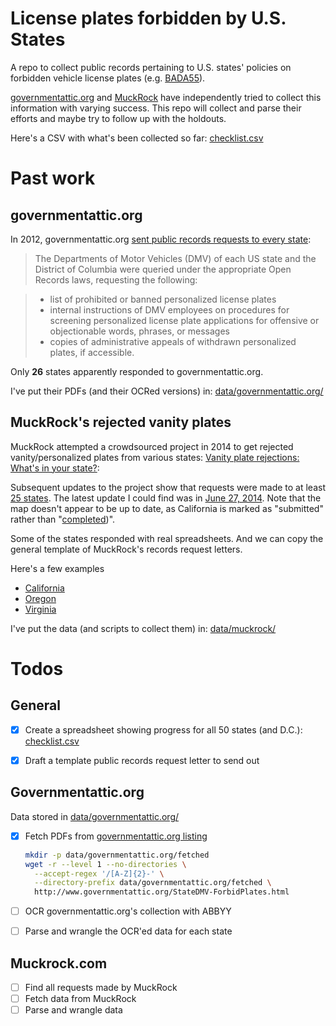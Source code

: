 
# License plates forbidden by U.S. States

A repo to collect public records pertaining to U.S. states' policies on forbidden vehicle license plates (e.g. [BADA55](https://www.muckrock.com/news/archives/2014/jun/27/rejected-vanity-plates-ma-mt-nj/)).

[governmentattic.org](http://www.governmentattic.org/StateDMV-ForbidPlates.html) and [MuckRock](https://www.muckrock.com/news/archives/2014/may/05/vanity-plate-rejections-whats-your-state/) have independently tried to collect this information with varying success. This repo will collect and parse their efforts and maybe try to follow up with the holdouts.

Here's a CSV with what's been collected so far: [checklist.csv](checklist.csv)


# Past work

## governmentattic.org

In 2012, governmentattic.org [sent public records requests to every state](http://www.governmentattic.org/StateDMV-ForbidPlates.html):

> The Departments of Motor Vehicles (DMV) of each US state and the District of Columbia were queried under the appropriate Open Records laws, requesting the following:

> - list of prohibited or banned personalized license plates
> - internal instructions of DMV employees on procedures for screening personalized license plate applications for offensive or objectionable words, phrases, or messages
> - copies of administrative appeals of withdrawn personalized plates, if accessible.

Only __26__ states apparently responded to governmentattic.org.

I've put their PDFs (and their OCRed versions) in: [data/governmentattic.org/](data/governmentattic.org/)


## MuckRock's rejected vanity plates

MuckRock attempted a crowdsourced project in 2014 to get rejected vanity/personalized plates from various states: [Vanity plate rejections: What's in your state?](https://www.muckrock.com/news/archives/2014/may/05/vanity-plate-rejections-whats-your-state/):


Subsequent updates to the project show that requests were made to at least [25 states](https://www.muckrock.com/news/archives/2014/may/27/vanity-plate-rejections-update/). The latest update I could find was in [June 27, 2014](https://www.muckrock.com/news/archives/2014/jun/27/rejected-vanity-plates-ma-mt-nj/). Note that the map doesn't appear to be up to date, as California is marked as "submitted" rather than "[completed](https://www.muckrock.com/news/archives/2014/may/27/vanity-plate-rejections-update/))".



Some of the states responded with real spreadsheets. And we can copy the general template of MuckRock's records request letters.

Here's a few examples

- [California](https://www.muckrock.com/foi/california-52/rejected-personalized-aka-vanity-license-plates-in-2013-department-of-motor-vehicles-11655/)
- [Oregon](https://www.muckrock.com/foi/oregon-158/rejected-personalized-aka-vanity-license-plates-in-2013-oregon-11590/)
- [Virginia](https://www.muckrock.com/foi/virginia-128/list-of-all-rejected-personalized-virginia-license-plates-in-2013-9837/)

I've put the data (and scripts to collect them) in: [data/muckrock/](data/muckrock)


# Todos


## General

- [x] Create a spreadsheet showing progress for all 50 states (and D.C.): [checklist.csv](checklist.csv)
- [x] Draft a template public records request letter to send out


## Governmentattic.org

Data stored in [data/governmentattic.org/](data/governmentattic.org/)

- [x] Fetch PDFs from [governmentattic.org listing](http://www.governmentattic.org/StateDMV-ForbidPlates.html)

  ```sh
  mkdir -p data/governmentattic.org/fetched
  wget -r --level 1 --no-directories \
    --accept-regex '/[A-Z]{2}-' \
    --directory-prefix data/governmentattic.org/fetched \
    http://www.governmentattic.org/StateDMV-ForbidPlates.html
  ```

- [ ] OCR governmentattic.org's collection with ABBYY
- [ ] Parse and wrangle the OCR'ed data for each state



## Muckrock.com

- [ ] Find all requests made by MuckRock
- [ ] Fetch data from MuckRock
- [ ] Parse and wrangle data
